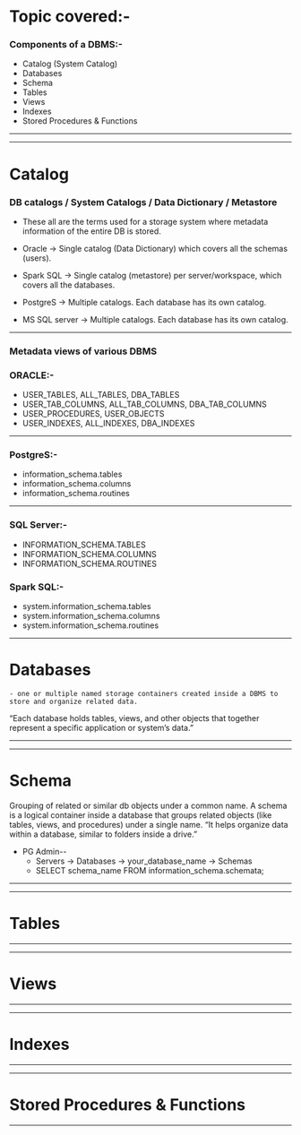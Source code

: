 
# Topic covered:-

### Components of a DBMS:-
- Catalog (System Catalog)
- Databases
- Schema
- Tables 
- Views
- Indexes
- Stored Procedures & Functions
-------------------------------------------------------------------------------------------------

-------------------------------------------------------------------------------------------------
# Catalog
### DB catalogs / System Catalogs / Data Dictionary / Metastore 

* These all are the terms used for a storage system where metadata information of the entire DB is stored. 

- Oracle → Single catalog (Data Dictionary) which covers all the schemas (users). 

- Spark SQL → Single catalog (metastore) per server/workspace, which covers all the databases.

- PostgreS → Multiple catalogs. Each database has its own catalog. 

- MS SQL server → Multiple catalogs. Each database has its own catalog. 

------------------------------------------------------

### Metadata views of various DBMS

### ORACLE:-
- USER_TABLES, ALL_TABLES, DBA_TABLES
- USER_TAB_COLUMNS, ALL_TAB_COLUMNS, DBA_TAB_COLUMNS
- USER_PROCEDURES, USER_OBJECTS
- USER_INDEXES, ALL_INDEXES, DBA_INDEXES
------------------------------------------------------
 
### PostgreS:-
- information_schema.tables
- information_schema.columns
- information_schema.routines
------------------------------------------------------

### SQL Server:-
- INFORMATION_SCHEMA.TABLES
- INFORMATION_SCHEMA.COLUMNS
- INFORMATION_SCHEMA.ROUTINES
 
### Spark SQL:-
- system.information_schema.tables
- system.information_schema.columns
- system.information_schema.routines


-------------------------------------------------------------------------------------------------
# Databases
	- one or multiple named storage containers created inside a DBMS to store and organize related data.
“Each database holds tables, views, and other objects that together represent a specific application or system’s data.”

-------------------------------------------------------------------------------------------------


-------------------------------------------------------------------------------------------------
# Schema
Grouping of related or similar db objects under a common name. 
A schema is a logical container inside a database that groups related objects 
(like tables, views, and procedures) under a single name.
“It helps organize data within a database, similar to folders inside a drive.”

- PG Admin--
	- Servers → Databases → your_database_name → Schemas
	- SELECT schema_name FROM information_schema.schemata;

-------------------------------------------------------------------------------------------------



-------------------------------------------------------------------------------------------------
# Tables
-------------------------------------------------------------------------------------------------



-------------------------------------------------------------------------------------------------
# Views
-------------------------------------------------------------------------------------------------



-------------------------------------------------------------------------------------------------
# Indexes
-------------------------------------------------------------------------------------------------



-------------------------------------------------------------------------------------------------
# Stored Procedures & Functions
-------------------------------------------------------------------------------------------------


